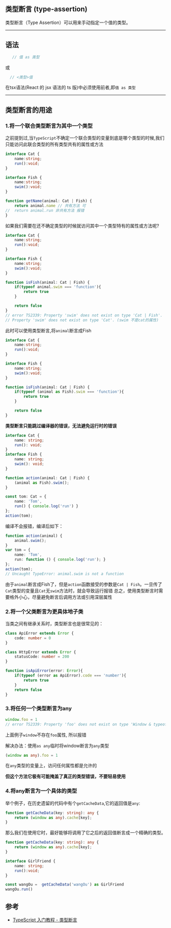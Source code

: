 ## 类型断言 (type-assertion)
类型断言（Type Assertion）可以用来手动指定一个值的类型。
* * *
## 语法

```typescript
   // 值 as 类型
```
或
```typescript
  // <类型>值
```
在tsx语法(React 的 jsx 语法的 ts 版)中必须使用前者,即`值 as 类型`

* * *
## 类型断言的用途

### 1.将一个联合类型断言为其中一个类型
之前提到过,当`TypeScript`不确定一个联合类型的变量到底是哪个类型的时候,我们只能访问此联合类型的所有类型共有的属性或方法
```typescript
interface Cat {
    name:string;
    run():void;
}

interface Fish {
    name:string;
    swim():void;
}

function getName(animal: Cat | Fish) {
    return animal.name // 共有方法 可
//  return animal.run 非共有方法 报错
}
```
如果我们需要在还不确定类型的时候就访问其中一个类型特有的属性或方法呢?

```typescript
interface Cat {
    name:string;
    run():void;
}

interface Fish {
    name:string;
    swim():void;
}

function isFish(animal: Cat | Fish) {
    if(typeof animal.swim === 'function'){
        return true
    }

    return false
}
// error TS2339: Property 'swim' does not exist on type 'Cat | Fish'.
// Property 'swim' does not exist on type 'Cat'. (swim 不是cat的属性)
```

此时可以使用类型断言,将`animal`断言成Fish

```typescript
interface Cat {
    name:string;
    run():void;
}

interface Fish {
    name:string;
    swim():void;
}

function isFish(animal: Cat | Fish) {
    if(typeof (animal as Fish).swim === 'function'){
        return true
    }

    return false
}
```

**类型断言只能跳过编译器的错误，无法避免运行时的错误**
```typescript
interface Cat {
    name: string;
    run(): void;
}
interface Fish {
    name: string;
    swim(): void;
}

function action(animal: Cat | Fish) {
    (animal as Fish).swim();
}

const tom: Cat = {
    name: 'Tom',
    run() { console.log('run') }
};
action(tom);
```
编译不会报错，编译后如下：
```typescript
function action(animal) {
    animal.swim();
}
var tom = {
    name: 'Tom',
    run: function () { console.log('run'); }
};
action(tom);
// Uncaught TypeError: animal.swim is not a function
```
由于`animal`断言成Fish了，但是`action`函数接受的参数是`Cat | Fish`。一旦传了`Cat`类型的变量且`Cat`无`swim`方法时，就会导致运行报错
总之，使用类型断言时需要格外小心，尽量避免断言后调用方法或引用深层属性

### 2.将一个父类断言为更具体地子类

当类之间有继承关系时，类型断言也是很常见的：

```typescript
class ApiError extends Error {
    code: number = 0
}

class HttpError extends Error {
    statusCode: number = 200
}

function isApiError(error: Error){
    if(typeof (error as ApiError).code === 'number'){
        return true
    }
    return false
}
```

### 3.将任何一个类型断言为any

```typescript
window.foo = 1
// error TS2339: Property 'foo' does not exist on type 'Window & typeof globalThis'.
```
上面例子`window`不存在`foo`属性, 所以报错

解决办法：使用`as any`临时将window断言为`any`类型

```typescript
(window as any).foo = 1
```
在`any`类型的变量上，访问任何属性都是允许的

**但这个方法它极有可能掩盖了真正的类型错误，不要轻易使用**

### 4.将any断言为一个具体的类型

举个例子，在历史遗留的代码中有个`getCacheData`,它的返回值是`any`:

```typescript
function getCacheData(key: string): any {
    return (window as any).cache[key];
}
```

那么我们在使用它时，最好能够将调用了它之后的返回值断言成一个精确的类型。

```typescript
function getCacheData(key: string): any {
    return (window as any).cache[key];
}

interface GirlFriend {
    name: string;
    run():void;
}

const wangOu =  getCacheData('wangOu') as GirlFriend
wangOu.run()
```

## 参考

-   [TypeScript 入门教程 - 类型断言](https://ts.xcatliu.com/basics/type-assertion)
